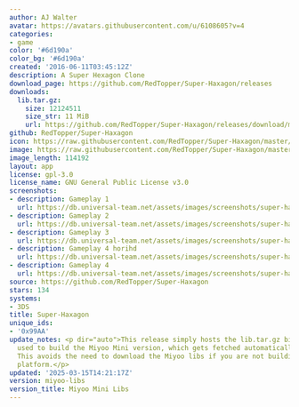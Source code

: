 ```yaml
---
author: AJ Walter
avatar: https://avatars.githubusercontent.com/u/6108605?v=4
categories:
- game
color: '#6d190a'
color_bg: '#6d190a'
created: '2016-06-11T03:45:12Z'
description: A Super Hexagon Clone
download_page: https://github.com/RedTopper/Super-Haxagon/releases
downloads:
  lib.tar.gz:
    size: 12124511
    size_str: 11 MiB
    url: https://github.com/RedTopper/Super-Haxagon/releases/download/miyoo-libs/lib.tar.gz
github: RedTopper/Super-Haxagon
icon: https://raw.githubusercontent.com/RedTopper/Super-Haxagon/master/media/icon-3ds.png
image: https://raw.githubusercontent.com/RedTopper/Super-Haxagon/master/media/banner.png
image_length: 114192
layout: app
license: gpl-3.0
license_name: GNU General Public License v3.0
screenshots:
- description: Gameplay 1
  url: https://db.universal-team.net/assets/images/screenshots/super-haxagon/gameplay-1.png
- description: Gameplay 2
  url: https://db.universal-team.net/assets/images/screenshots/super-haxagon/gameplay-2.png
- description: Gameplay 3
  url: https://db.universal-team.net/assets/images/screenshots/super-haxagon/gameplay-3.png
- description: Gameplay 4 horihd
  url: https://db.universal-team.net/assets/images/screenshots/super-haxagon/gameplay-4-horihd.png
- description: Gameplay 4
  url: https://db.universal-team.net/assets/images/screenshots/super-haxagon/gameplay-4.png
source: https://github.com/RedTopper/Super-Haxagon
stars: 134
systems:
- 3DS
title: Super-Haxagon
unique_ids:
- '0x99AA'
update_notes: <p dir="auto">This release simply hosts the lib.tar.gz binary blob that's
  used to build the Miyoo Mini version, which gets fetched automatically in the Containerfile.
  This avoids the need to download the Miyoo libs if you are not building for that
  platform.</p>
updated: '2025-03-15T14:21:17Z'
version: miyoo-libs
version_title: Miyoo Mini Libs
---
```

